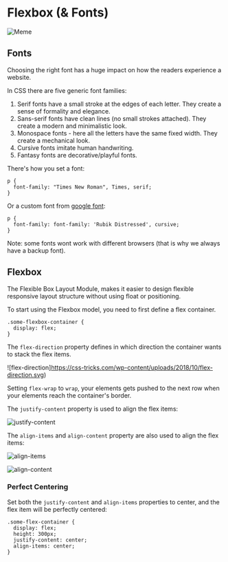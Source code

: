 # Flexbox (& Fonts)

![Meme](https://preview.redd.it/88ncpcish2n41.png?auto=webp&s=f643233259c663f0f55119753cfed87bbef33bd1)

## Fonts

Choosing the right font has a huge impact on how the readers experience a website.

In CSS there are five generic font families:

1. Serif fonts have a small stroke at the edges of each letter. They create a sense of formality and elegance.
2. Sans-serif fonts have clean lines (no small strokes attached). They create a modern and minimalistic look.
3. Monospace fonts - here all the letters have the same fixed width. They create a mechanical look. 
4. Cursive fonts imitate human handwriting.
5. Fantasy fonts are decorative/playful fonts.

There's how you set a font:

```
p {
  font-family: "Times New Roman", Times, serif;
}
```

Or a custom font from [google font](https://fonts.google.com/):


```
p {
  font-family: font-family: 'Rubik Distressed', cursive;
}
```

Note: some fonts wont work with different browsers (that is why we always have a backup font).

## Flexbox

The Flexible Box Layout Module, makes it easier to design flexible responsive layout structure without using float or positioning.

To start using the Flexbox model, you need to first define a flex container.

```
.some-flexbox-container {
  display: flex;
}
```

The `flex-direction` property defines in which direction the container wants to stack the flex items.

![flex-direction]https://css-tricks.com/wp-content/uploads/2018/10/flex-direction.svg)

Setting `flex-wrap` to `wrap`, your elements gets pushed to the next row when your elements reach the container's border.

The `justify-content` property is used to align the flex items:

![justify-content](https://css-tricks.com/wp-content/uploads/2018/10/justify-content.svg)

The `align-items` and `align-content` property are also used to align the flex items:

![align-items](https://css-tricks.com/wp-content/uploads/2018/10/align-items.svg)

![align-content](https://css-tricks.com/wp-content/uploads/2018/10/align-content.svg)

### Perfect Centering

Set both the `justify-content` and `align-items` properties to center, and the flex item will be perfectly centered:

```
.some-flex-container {
  display: flex;
  height: 300px;
  justify-content: center;
  align-items: center;
}
```
